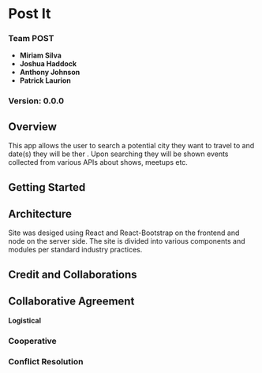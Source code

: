 # Post It

### Team POST
- **Miriam Silva**
- **Joshua Haddock**
- **Anthony Johnson**
- **Patrick Laurion**

### Version: 0.0.0

## Overview

This app allows the user to search a potential city they want to travel to and date(s) they will be ther . Upon searching they will be shown events collected from various APIs about shows, meetups etc.

## Getting Started

## Architecture
Site was desiged using React and React-Bootstrap on the frontend and node on the server side. The site is divided into various components and modules per standard industry practices.

## Credit and Collaborations

## Collaborative Agreement

**Logistical**

### Cooperative

### Conflict Resolution